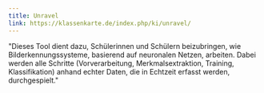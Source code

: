 ```yaml
---
title: Unravel
link: https://klassenkarte.de/index.php/ki/unravel/
---
```


"Dieses Tool dient dazu, Schülerinnen und Schülern beizubringen, wie Bilderkennungssysteme, basierend auf neuronalen Netzen, arbeiten. Dabei werden alle Schritte (Vorverarbeitung, Merkmalsextraktion, Training, Klassifikation) anhand echter Daten, die in Echtzeit erfasst werden, durchgespielt."
